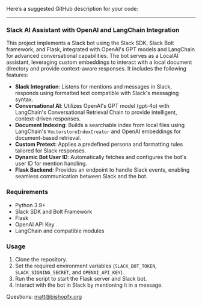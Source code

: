 Here’s a suggested GitHub description for your code:

---

### Slack AI Assistant with OpenAI and LangChain Integration

This project implements a Slack bot using the Slack SDK, Slack Bolt framework, and Flask, integrated with OpenAI's GPT models and LangChain for advanced conversational capabilities. The bot serves as a LocalAI assistant, leveraging custom embeddings to interact with a local document directory and provide context-aware responses. It includes the following features:

- **Slack Integration**: Listens for mentions and messages in Slack, responds using formatted text compatible with Slack's messaging syntax.
- **Conversational AI**: Utilizes OpenAI's GPT model (gpt-4o) with LangChain's Conversational Retrieval Chain to provide intelligent, context-driven responses.
- **Document Indexing**: Builds a searchable index from local files using LangChain's `VectorstoreIndexCreator` and OpenAI embeddings for document-based retrieval.
- **Custom Pretext**: Applies a predefined persona and formatting rules tailored for Slack responses.
- **Dynamic Bot User ID**: Automatically fetches and configures the bot's user ID for mention handling.
- **Flask Backend**: Provides an endpoint to handle Slack events, enabling seamless communication between Slack and the bot.

### Requirements
- Python 3.9+
- Slack SDK and Bolt Framework
- Flask
- OpenAI API Key
- LangChain and compatible modules

### Usage
1. Clone the repository.
2. Set the required environment variables (`SLACK_BOT_TOKEN`, `SLACK_SIGNING_SECRET`, and `OPENAI_API_KEY`).
3. Run the script to start the Flask server and Slack bot.
4. Interact with the bot in Slack by mentioning it in a message.

Questions: matt@bishopfx.org
